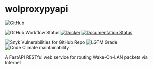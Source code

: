 # wolproxypyapi
![GitHub](https://img.shields.io/github/license/bateman/wolproxypyapi)

![GitHub Workflow Status](https://img.shields.io/github/workflow/status/bateman/wolproxypyapi/CI_CD)
[![Docker](https://img.shields.io/docker/cloud/build/bateman/wolproxypyapi?label=Docker&style=flat)](https://hub.docker.com/r/bateman/wolproxypyapi/builds)
[![Documentation Status](https://readthedocs.org/projects/wolproxypyapi/badge/?version=latest)](https://wolproxypyapi.readthedocs.io/en/latest/?badge=latest)

![Snyk Vulnerabilities for GitHub Repo](https://img.shields.io/snyk/vulnerabilities/github/bateman/wolproxypyapi)
![LGTM Grade](https://img.shields.io/lgtm/grade/python/github/bateman/wolproxypyapi)
![Code Climate maintainability](https://img.shields.io/codeclimate/maintainability/bateman/wolproxypyapi)

A FastAPI RESTful web service for routing Wake-On-LAN packets via Internet
